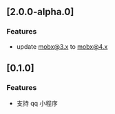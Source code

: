 ## [2.0.0-alpha.0]
### Features
- update mobx@3.x to mobx@4.x


## [0.1.0]
### Features
- 支持 qq 小程序


